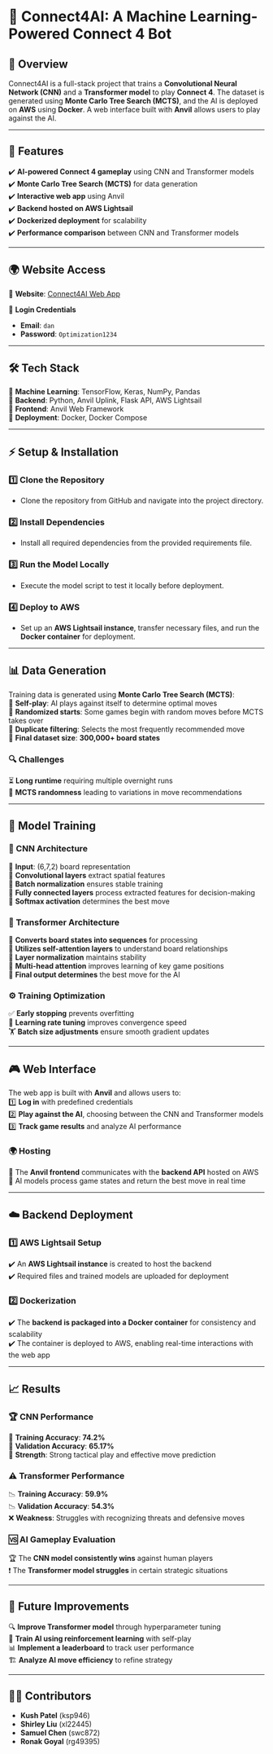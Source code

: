 # **🤖 Connect4AI: A Machine Learning-Powered Connect 4 Bot**

## **📌 Overview**
Connect4AI is a full-stack project that trains a **Convolutional Neural Network (CNN)** and a **Transformer model** to play **Connect 4**. The dataset is generated using **Monte Carlo Tree Search (MCTS)**, and the AI is deployed on **AWS** using **Docker**. A web interface built with **Anvil** allows users to play against the AI.

---

## **🚀 Features**
✔️ **AI-powered Connect 4 gameplay** using CNN and Transformer models  
✔️ **Monte Carlo Tree Search (MCTS)** for data generation  
✔️ **Interactive web app** using Anvil  
✔️ **Backend hosted on AWS Lightsail**  
✔️ **Dockerized deployment** for scalability  
✔️ **Performance comparison** between CNN and Transformer models  

---

## **🌍 Website Access**
🔗 **Website**: [Connect4AI Web App](https://ambitious-grim-station.anvil.app/)  

🔑 **Login Credentials**  
- **Email**: `dan`  
- **Password**: `Optimization1234`  

---

## **🛠 Tech Stack**
🔹 **Machine Learning**: TensorFlow, Keras, NumPy, Pandas  
🔹 **Backend**: Python, Anvil Uplink, Flask API, AWS Lightsail  
🔹 **Frontend**: Anvil Web Framework  
🔹 **Deployment**: Docker, Docker Compose  

---

## **⚡ Setup & Installation**
### **1️⃣ Clone the Repository**
- Clone the repository from GitHub and navigate into the project directory.  

### **2️⃣ Install Dependencies**
- Install all required dependencies from the provided requirements file.  

### **3️⃣ Run the Model Locally**
- Execute the model script to test it locally before deployment.  

### **4️⃣ Deploy to AWS**
- Set up an **AWS Lightsail instance**, transfer necessary files, and run the **Docker container** for deployment.  

---

## **📊 Data Generation**
Training data is generated using **Monte Carlo Tree Search (MCTS)**:  
🔹 **Self-play**: AI plays against itself to determine optimal moves  
🔹 **Randomized starts**: Some games begin with random moves before MCTS takes over  
🔹 **Duplicate filtering**: Selects the most frequently recommended move  
🔹 **Final dataset size**: **300,000+ board states**  

### **🔍 Challenges**
⏳ **Long runtime** requiring multiple overnight runs  
🎲 **MCTS randomness** leading to variations in move recommendations  

---

## **🤖 Model Training**
### **🧠 CNN Architecture**
🔸 **Input**: (6,7,2) board representation  
🔸 **Convolutional layers** extract spatial features  
🔸 **Batch normalization** ensures stable training  
🔸 **Fully connected layers** process extracted features for decision-making  
🔸 **Softmax activation** determines the best move  

### **🔀 Transformer Architecture**
🔹 **Converts board states into sequences** for processing  
🔹 **Utilizes self-attention layers** to understand board relationships  
🔹 **Layer normalization** maintains stability  
🔹 **Multi-head attention** improves learning of key game positions  
🔹 **Final output determines** the best move for the AI  

### **⚙️ Training Optimization**
✅ **Early stopping** prevents overfitting  
🔧 **Learning rate tuning** improves convergence speed  
🏋️ **Batch size adjustments** ensure smooth gradient updates  

---

## **🎮 Web Interface**
The web app is built with **Anvil** and allows users to:  
1️⃣ **Log in** with predefined credentials  
2️⃣ **Play against the AI**, choosing between the CNN and Transformer models  
3️⃣ **Track game results** and analyze AI performance  

### **🌍 Hosting**
🔸 The **Anvil frontend** communicates with the **backend API** hosted on AWS  
🔸 AI models process game states and return the best move in real time  

---

## **☁️ Backend Deployment**
### **1️⃣ AWS Lightsail Setup**
✔️ An **AWS Lightsail instance** is created to host the backend  
✔️ Required files and trained models are uploaded for deployment  

### **2️⃣ Dockerization**
✔️ The **backend is packaged into a Docker container** for consistency and scalability  
✔️ The container is deployed to AWS, enabling real-time interactions with the web app  

---

## **📈 Results**
### **🏆 CNN Performance**
🎯 **Training Accuracy**: **74.2%**  
🎯 **Validation Accuracy**: **65.17%**  
🏅 **Strength**: Strong tactical play and effective move prediction  

### **⚠️ Transformer Performance**
📉 **Training Accuracy**: **59.9%**  
📉 **Validation Accuracy**: **54.3%**  
❌ **Weakness**: Struggles with recognizing threats and defensive moves  

### **🆚 AI Gameplay Evaluation**
🏆 The **CNN model consistently wins** against human players  
❗ The **Transformer model struggles** in certain strategic situations  

---

## **🚀 Future Improvements**
🔍 **Improve Transformer model** through hyperparameter tuning  
🤖 **Train AI using reinforcement learning** with self-play  
📊 **Implement a leaderboard** to track user performance  
🏗️ **Analyze AI move efficiency** to refine strategy  

---

## **👨‍💻 Contributors**
- **Kush Patel** (ksp946)  
- **Shirley Liu** (xl22445)  
- **Samuel Chen** (swc872)  
- **Ronak Goyal** (rg49395)  
